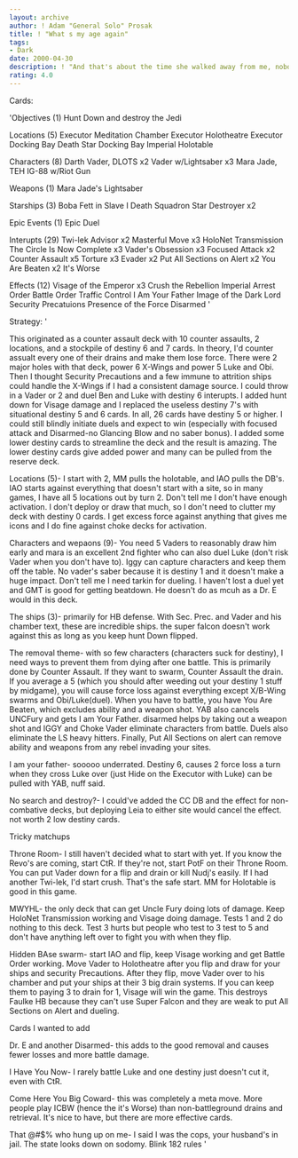 ```yaml
---
layout: archive
author: ! Adam "General Solo" Prosak
title: ! "What s my age again"
tags:
- Dark
date: 2000-04-30
description: ! "And that's about the time she walked away from me, nobody likes you when you're 23."
rating: 4.0
---
```

Cards: 

'Objectives (1)
Hunt Down and destroy the Jedi

Locations (5)
Executor Meditation Chamber
Executor Holotheatre
Executor Docking Bay
Death Star Docking Bay
Imperial Holotable

Characters (8)
Darth Vader, DLOTS x2
Vader w/Lightsaber x3
Mara Jade, TEH
IG-88 w/Riot Gun

Weapons (1)
Mara Jade's Lightsaber

Starships (3)
Boba Fett in Slave I
Death Squadron Star Destroyer x2

Epic Events (1)
Epic Duel

Interupts (29)
Twi-lek Advisor x2
Masterful Move x3
HoloNet Transmission
The Circle Is Now Complete x3
Vader's Obsession x3
Focused Attack x2
Counter Assault x5
Torture x3
Evader x2
Put All Sections on Alert x2
You Are Beaten x2
It's Worse

Effects (12)
Visage of the Emperor x3
Crush the Rebellion
Imperial Arrest Order
Battle Order
Traffic Control
I Am Your Father
Image of the Dark Lord
Security Precatuions
Presence of the Force
Disarmed '

Strategy: '

This originated as a counter assault deck with 10 counter assaults, 2 locations, and a stockpile of destiny 6 and 7 cards.  In theory, I'd counter assualt every one of their drains and make them lose force.  There were 2 major holes with that deck, power 6 X-Wings and power 5 Luke and Obi.  Then I thought Security Precautions and a few immune to attrition ships could handle the X-Wings if I had a consistent damage source.  I could throw in a Vader or 2 and duel Ben and Luke with destiny 6 interupts.	I added hunt down for Visage damage and I replaced the useless destiny 7's with situational destiny 5 and 6 cards.  In all, 26 cards have destiny 5 or higher.  I could still blindly initiate duels and expect to win (especially with focused attack and Disarmed-no Glancing Blow and no saber bonus).  I added some lower destiny cards to streamline the deck and the result is amazing.	The lower destiny cards give added power and many can be pulled from the reserve deck.

Locations (5)- I start with 2, MM pulls the holotable, and IAO pulls the DB's.  IAO starts against everything that doesn't start with a site, so in many games, I have all 5 locations out by turn 2.  Don't tell me I don't have enough activation.  I don't deploy or draw that much, so I don't need to clutter my deck with destiny 0 cards.	I get excess force against anything that gives me icons and I do fine against choke decks for activation.

Characters and wepaons (9)- You need 5 Vaders to reasonably draw him early and mara is an excellent 2nd fighter who can also duel Luke (don't risk Vader when you don't have to).  Iggy can capture characters and keep them off the table.  No vader's saber because it is destiny 1 and it doesn't make a huge impact.  Don't tell me I need tarkin for dueling.  I haven't lost a duel yet and GMT is good for getting beatdown.  He doesn't do as mcuh as a Dr. E would in this deck.

The ships (3)- primarily for HB defense.  With Sec. Prec. and Vader and his chamber text, these are incredible ships.  the super falcon doesn't work against this as long as you keep hunt Down flipped.

The removal theme- with so few characters (characters suck for destiny), I need ways to prevent them from dying after one battle.  This is primarily done by Counter Assault.  If they want to swarm, Counter Assault the drain.  If you average a 5 (which you should after weeding out your destiny 1 stuff by midgame), you will cause force loss against everything except X/B-Wing swarms and Obi/Luke(duel).  When you have to battle, you have You Are Beaten, which excludes ability and a weapon shot.  YAB also cancels UNCFury and gets I am Your Father.  disarmed helps by taking out a weapon shot and IGGY and Choke Vader eliminate characters from battle.  Duels also eliminate the LS heavy hitters.  Finally, Put All Sections on alert can remove ability and weapons from any rebel invading your sites.

I am your father- sooooo underrated.  Destiny 6, causes 2 force loss a turn when they cross Luke over (just Hide on the Executor with Luke) can be pulled with YAB, nuff said.

No search and destroy?- I could've added the CC DB and the effect for non-combative decks, but deploying Leia to either site would cancel the effect.	not worth 2 low destiny cards.

Tricky matchups

Throne Room- I still haven't decided what to start with yet.  If you know the Revo's are coming, start CtR.  If they're not, start PotF on their Throne Room.  You can put Vader down for a flip and drain or kill Nudj's easily.  If I had another Twi-lek, I'd start crush.  That's the safe start. MM for Holotable is good in this game.

MWYHL- the only deck that can get Uncle Fury doing lots of damage.  Keep HoloNet Transmission working and Visage doing damage.	Tests 1 and 2 do nothing to this deck.	Test 3 hurts but people who test to 3 test to 5 and don't have anything left over to fight you with when they flip.

Hidden BAse swarm- start IAO and flip, keep Visage working and get Battle Order working.  Move Vader to Holotheatre after you flip and draw for your ships and security Precautions.  After they flip, move Vader over to his chamber and put your ships at their 3 big drain systems.	If you can keep them to paying 3 to drain for 1, Visage will win the game.  This destroys Faulke HB because they can't use Super Falcon and they are weak to put All Sections on Alert and dueling.

Cards I wanted to add

Dr. E and another Disarmed-  this adds to the good removal and causes fewer losses and more battle damage.

I Have You Now-  I rarely battle Luke and one destiny just doesn't cut it, even with CtR.

Come Here You Big Coward- this was completely a meta move.  More people play ICBW (hence the it's Worse) than non-battleground drains and retrieval.  It's nice to have, but there are more effective cards.

That @#$% who hung up on me- I said I was the cops, your husband's in jail.  The state looks down on sodomy. Blink 182 rules '